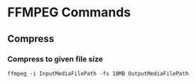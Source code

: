 # FFMPEG Commands

## Compress

### Compress to given file size

```shell
ffmpeg -i InputMediaFilePath -fs 10MB OutputMediaFilePath
```

